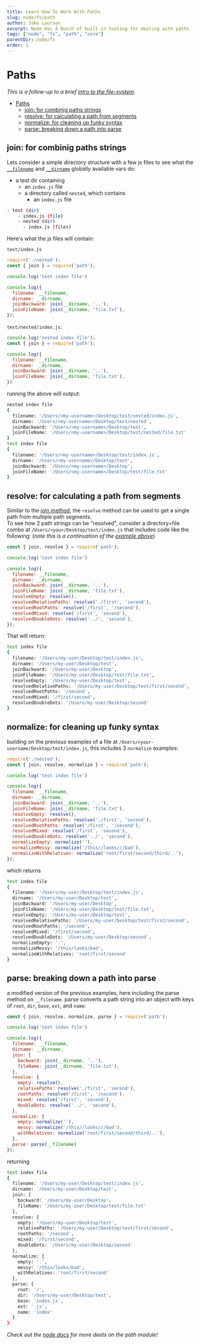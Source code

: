 ```yaml
---
title: Learn How To Work With Paths
slug: node/fs/path
author: Jake Laursen
excerpt: Node Has A Bunch of built-in tooling for dealing with paths
tags: ["node", "fs", "path", "core"]
parentDir: node/fs
order: 1
---
```


# Paths
_This is a follow-up to a brief [intro to the file-system](/node/fs)_.  

- [Paths](#paths)
  - [join: for combinig paths strings](#join-for-combinig-paths-strings)
  - [resolve: for calculating a path from segments](#resolve-for-calculating-a-path-from-segments)
  - [normalize: for cleaning up funky syntax](#normalize-for-cleaning-up-funky-syntax)
  - [parse: breaking down a path into parse](#parse-breaking-down-a-path-into-parse)

## join: for combinig paths strings
Lets consider a simple directory structure with a few js files to see what the [`__filename`](https://nodejs.org/dist/latest-v18.x/docs/api/modules.html#__filename) and [`__dirname`](https://nodejs.org/dist/latest-v18.x/docs/api/modules.html#__dirname) globally available vars do:
- a test dir containing
  - an `index.js` file
  - a directory called `nested`, which contains
    - an `index.js` file
```bash
- test (dir)
    - index.js (file)
    - nested (dir)
      - index.js (files)
```

Here's what the js files will contain:  

`test/index.js`
```js
require('./nested');
const { join } = require('path');

console.log('test index file')

console.log({
  filename: __filename,
  dirname: __dirname,
  joinBackward: join(__dirname, '..'),
  joinFileName: join(__dirname, 'file.txt'),
});

```

`test/nested/index.js`:
```js
console.log('nested index file');
const { join } = require('path');

console.log({
  filename: __filename,
  dirname: __dirname,
  joinBackward: join(__dirname, '..'),
  joinFileName: join(__dirname, 'file.txt'),
})

```

running the above will output:
```bash
nested index file
{
  filename: '/Users/<my-username>/Desktop/test/nested/index.js',
  dirname: '/Users/<my-username>/Desktop/test/nested',
  joinBackward: '/Users/<my-username>/Desktop/test',
  joinFileName: '/Users/<my-username>/Desktop/test/nested/file.txt'
}
test index file
{
  filename: '/Users/<my-username>/Desktop/test/index.js',
  dirname: '/Users/<my-username>/Desktop/test',
  joinBackward: '/Users/<my-username>/Desktop',
  joinFileName: '/Users/<my-username>/Desktop/test/file.txt'
}
```

## resolve: for calculating a path from segments
Similar to the [join method](#the-join-method-for-combinig-paths-strings), the `resolve` method can be used to get a single path from multiple path segments.  
To see how 2 path strings can be "resolved", consider a directory+file combo at `/Users/<you>/Desktop/test/index.js` that includes code like the following: (_note this is a continuation of the [example above](#the-join-method-for-combinig-paths-strings)_)

```js
const { join, resolve } = require('path');

console.log('test index file')

console.log({
  filename: __filename,
  dirname: __dirname,
  joinBackward: join(__dirname, '..'),
  joinFileName: join(__dirname, 'file.txt'),
  resolveEmpty: resolve(),
  resolvedRelativePaths: resolve('./first', 'second'),
  resolvedRootPaths: resolve('/first', '/second'),
  resolvedMixed: resolve('/first', 'second'),
  resolvedDoubleDots: resolve('../', 'second'),
});
```

That will return:
```bash
test index file
{
  filename: '/Users/my-user/Desktop/test/index.js',
  dirname: '/Users/my-user/Desktop/test',
  joinBackward: '/Users/my-user/Desktop',
  joinFileName: '/Users/my-user/Desktop/test/file.txt',
  resolveEmpty: '/Users/my-user/Desktop/test',
  resolvedRelativePaths: '/Users/my-user/Desktop/test/first/second',
  resolvedRootPaths: '/second',
  resolvedMixed: '/first/second',
  resolvedDoubleDots: '/Users/my-user/Desktop/second'
}
```

## normalize: for cleaning up funky syntax
building on the previous examples of a file at `/Users/<your-username/Desktop/test/index.js`, this includes 3 `normalize` examples:
```js
require('./nested');
const { join, resolve, normalize } = require('path');

console.log('test index file')

console.log({
  filename: __filename,
  dirname: __dirname,
  joinBackward: join(__dirname, '..'),
  joinFileName: join(__dirname, 'file.txt'),
  resolveEmpty: resolve(),
  resolvedRelativePaths: resolve('./first', 'second'),
  resolvedRootPaths: resolve('/first', '/second'),
  resolvedMixed: resolve('/first', 'second'),
  resolvedDoubleDots: resolve('../', 'second'),
  normalizeEmpty: normalize(''),
  normalizeMessy: normalize('/this//looks///bad'),
  normalizeWithRelatives: normalize('root/first/second/third/..'),
});
```
which returns
```bash
test index file
{
  filename: '/Users/my-user/Desktop/test/index.js',
  dirname: '/Users/my-user/Desktop/test',
  joinBackward: '/Users/my-user/Desktop',
  joinFileName: '/Users/my-user/Desktop/test/file.txt',
  resolveEmpty: '/Users/my-user/Desktop/test',
  resolvedRelativePaths: '/Users/my-user/Desktop/test/first/second',
  resolvedRootPaths: '/second',
  resolvedMixed: '/first/second',
  resolvedDoubleDots: '/Users/my-user/Desktop/second',
  normalizeEmpty: '.',
  normalizeMessy: '/this/looks/bad',
  normalizeWithRelatives: 'root/first/second'
}
```

## parse: breaking down a path into parse
a modified version of the previous examples, here including the parse method on `__filename`. parse converts a path string into an object with keys of `root`, `dir`, `base`, `ext`, and `name`:  

```js
const { join, resolve, normalize, parse } = require('path');

console.log('test index file')

console.log({
  filename: __filename,
  dirname: __dirname,
  join: {
    backward: join(__dirname, '..'),
    fileName: join(__dirname, 'file.txt'),
  },
  resolve: {
    empty: resolve(),
    relativePaths: resolve('./first', 'second'),
    rootPaths: resolve('/first', '/second'),
    mixed: resolve('/first', 'second'),
    doubleDots: resolve('../', 'second'),
  },
  normalize: {
    empty: normalize(''),
    messy: normalize('/this//looks///bad'),
    withRelatives: normalize('root/first/second/third/..'),
  },
  parse: parse(__filename)
});
```
returning
```bash
test index file
{
  filename: '/Users/my-user/Desktop/test/index.js',
  dirname: '/Users/my-user/Desktop/test',
  join: {
    backward: '/Users/my-user/Desktop',
    fileName: '/Users/my-user/Desktop/test/file.txt'
  },
  resolve: {
    empty: '/Users/my-user/Desktop/test',
    relativePaths: '/Users/my-user/Desktop/test/first/second',
    rootPaths: '/second',
    mixed: '/first/second',
    doubleDots: '/Users/my-user/Desktop/second'
  },
  normalize: {
    empty: '.',
    messy: '/this/looks/bad',
    withRelatives: 'root/first/second'
  },
  parse: {
    root: '/',
    dir: '/Users/my-user/Desktop/test',
    base: 'index.js',
    ext: '.js',
    name: 'index'
  }
}
```

_Check out the <a href="https://nodejs.org/dist/latest-v18.x/docs/api/path.html" target="_blank">node docs</a> for more deets on the path module!_  